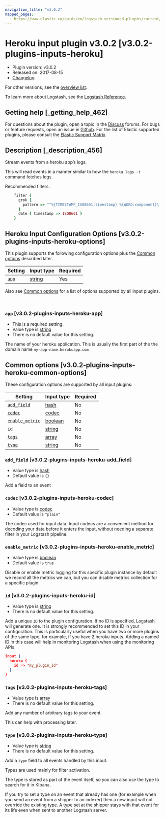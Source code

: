 ```yaml
---
navigation_title: "v3.0.2"
mapped_pages:
  - https://www.elastic.co/guide/en/logstash-versioned-plugins/current/v3.0.2-plugins-inputs-heroku.html
---
```


# Heroku input plugin v3.0.2 [v3.0.2-plugins-inputs-heroku]


* Plugin version: v3.0.2
* Released on: 2017-08-15
* [Changelog](https://github.com/logstash-plugins/logstash-input-heroku/blob/v3.0.2/CHANGELOG.md)

For other versions, see the [overview list](input-heroku-index.md).

To learn more about Logstash, see the [Logstash Reference](logstash://reference/index.md).

## Getting help [_getting_help_462]

For questions about the plugin, open a topic in the [Discuss](http://discuss.elastic.co) forums. For bugs or feature requests, open an issue in [Github](https://github.com/logstash-plugins/logstash-input-heroku). For the list of Elastic supported plugins, please consult the [Elastic Support Matrix](https://www.elastic.co/support/matrix#matrix_logstash_plugins).


## Description [_description_456]

Stream events from a heroku app’s logs.

This will read events in a manner similar to how the `heroku logs -t` command fetches logs.

Recommended filters:

```ruby
    filter {
      grok {
        pattern => "^%{TIMESTAMP_ISO8601:timestamp} %{WORD:component}\[%{WORD:process}(?:\.%{INT:instance:int})?\]: %{DATA:message}$"
      }
      date { timestamp => ISO8601 }
    }
```


## Heroku Input Configuration Options [v3.0.2-plugins-inputs-heroku-options]

This plugin supports the following configuration options plus the [Common options](v3-0-2-plugins-inputs-heroku.md#v3.0.2-plugins-inputs-heroku-common-options) described later.

| Setting | Input type | Required |
| --- | --- | --- |
| [`app`](v3-0-2-plugins-inputs-heroku.md#v3.0.2-plugins-inputs-heroku-app) | [string](logstash://reference/configuration-file-structure.md#string) | Yes |

Also see [Common options](v3-0-2-plugins-inputs-heroku.md#v3.0.2-plugins-inputs-heroku-common-options) for a list of options supported by all input plugins.

 

### `app` [v3.0.2-plugins-inputs-heroku-app]

* This is a required setting.
* Value type is [string](logstash://reference/configuration-file-structure.md#string)
* There is no default value for this setting.

The name of your heroku application. This is usually the first part of the the domain name `my-app-name.herokuapp.com`



## Common options [v3.0.2-plugins-inputs-heroku-common-options]

These configuration options are supported by all input plugins:

| Setting | Input type | Required |
| --- | --- | --- |
| [`add_field`](v3-0-2-plugins-inputs-heroku.md#v3.0.2-plugins-inputs-heroku-add_field) | [hash](logstash://reference/configuration-file-structure.md#hash) | No |
| [`codec`](v3-0-2-plugins-inputs-heroku.md#v3.0.2-plugins-inputs-heroku-codec) | [codec](logstash://reference/configuration-file-structure.md#codec) | No |
| [`enable_metric`](v3-0-2-plugins-inputs-heroku.md#v3.0.2-plugins-inputs-heroku-enable_metric) | [boolean](logstash://reference/configuration-file-structure.md#boolean) | No |
| [`id`](v3-0-2-plugins-inputs-heroku.md#v3.0.2-plugins-inputs-heroku-id) | [string](logstash://reference/configuration-file-structure.md#string) | No |
| [`tags`](v3-0-2-plugins-inputs-heroku.md#v3.0.2-plugins-inputs-heroku-tags) | [array](logstash://reference/configuration-file-structure.md#array) | No |
| [`type`](v3-0-2-plugins-inputs-heroku.md#v3.0.2-plugins-inputs-heroku-type) | [string](logstash://reference/configuration-file-structure.md#string) | No |

### `add_field` [v3.0.2-plugins-inputs-heroku-add_field]

* Value type is [hash](logstash://reference/configuration-file-structure.md#hash)
* Default value is `{}`

Add a field to an event


### `codec` [v3.0.2-plugins-inputs-heroku-codec]

* Value type is [codec](logstash://reference/configuration-file-structure.md#codec)
* Default value is `"plain"`

The codec used for input data. Input codecs are a convenient method for decoding your data before it enters the input, without needing a separate filter in your Logstash pipeline.


### `enable_metric` [v3.0.2-plugins-inputs-heroku-enable_metric]

* Value type is [boolean](logstash://reference/configuration-file-structure.md#boolean)
* Default value is `true`

Disable or enable metric logging for this specific plugin instance by default we record all the metrics we can, but you can disable metrics collection for a specific plugin.


### `id` [v3.0.2-plugins-inputs-heroku-id]

* Value type is [string](logstash://reference/configuration-file-structure.md#string)
* There is no default value for this setting.

Add a unique `ID` to the plugin configuration. If no ID is specified, Logstash will generate one. It is strongly recommended to set this ID in your configuration. This is particularly useful when you have two or more plugins of the same type, for example, if you have 2 heroku inputs. Adding a named ID in this case will help in monitoring Logstash when using the monitoring APIs.

```json
input {
  heroku {
    id => "my_plugin_id"
  }
}
```


### `tags` [v3.0.2-plugins-inputs-heroku-tags]

* Value type is [array](logstash://reference/configuration-file-structure.md#array)
* There is no default value for this setting.

Add any number of arbitrary tags to your event.

This can help with processing later.


### `type` [v3.0.2-plugins-inputs-heroku-type]

* Value type is [string](logstash://reference/configuration-file-structure.md#string)
* There is no default value for this setting.

Add a `type` field to all events handled by this input.

Types are used mainly for filter activation.

The type is stored as part of the event itself, so you can also use the type to search for it in Kibana.

If you try to set a type on an event that already has one (for example when you send an event from a shipper to an indexer) then a new input will not override the existing type. A type set at the shipper stays with that event for its life even when sent to another Logstash server.



